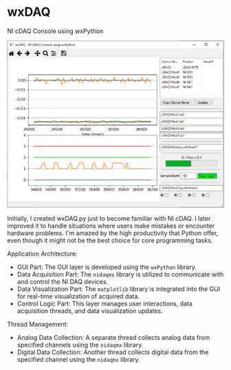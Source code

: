# wxDAQ
NI cDAQ Console using wxPython

![wxDAQ Screen](./wxDAQ.png)

Initially, I created wxDAQ.py just to become familiar with NI cDAQ. I later improved it to handle
situations where users make mistakes or encounter hardware problems.
I'm amazed by the high productivity that Python offer,
even though it might not be the best choice for core programming tasks.

Application Architecture:
 - GUI Part: The GUI layer is developed using the `wxPython` library.
 - Data Acquisition Part: The `nidaqmx` library is utilized to communicate with and control the NI DAQ devices.
 - Data Visualization Part: The `matplotlib` library is integrated into the GUI for real-time visualization of acquired data.
 - Control Logic Part: This layer manages user interactions, data acquisition threads, and data visualization updates.

Thread Management:
 - Analog Data Collection: A separate thread collects analog data from specified channels using the `nidaqmx` library.
 - Digital Data Collection: Another thread collects digital data from the specified channel using the `nidaqmx` library.
